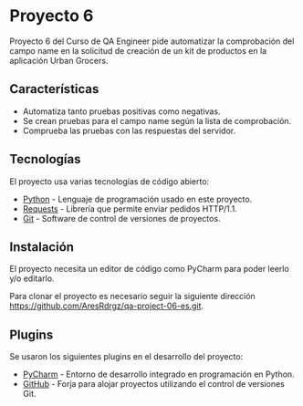 # Proyecto 6

Proyecto 6 del Curso de QA Engineer pide automatizar la comprobación del campo name en la solicitud de creación de un kit de productos en la aplicación Urban Grocers.

## Características

- Automatiza tanto pruebas positivas como negativas.
- Se crean pruebas para el campo name según la lista de comprobación.
- Comprueba las pruebas con las respuestas del servidor.

## Tecnologías

El proyecto usa varias tecnologías de código abierto:

- [Python](https://www.python.org) - Lenguaje de programación usado en este proyecto.
- [Requests](https://pypi.org/project/requests/) - Librería que permite enviar pedidos HTTP/1.1.
- [Git](https://git-scm.com) - Software de control de versiones de proyectos.

## Instalación

El proyecto necesita un editor de código como PyCharm para poder leerlo y/o editarlo.

Para clonar el proyecto es necesario seguir la siguiente dirección https://github.com/AresRdrgz/qa-project-06-es.git.

## Plugins

Se usaron los siguientes plugins en el desarrollo del proyecto:

- [PyCharm](https://www.jetbrains.com/es-es/pycharm/) - Entorno de desarrollo integrado en programación en Python.
- [GitHub](https://github.com) - Forja para alojar proyectos utilizando el control de versiones Git.

